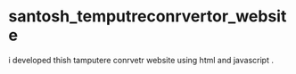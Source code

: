 # santosh_temputreconrvertor_website
i developed thish tamputere conrvetr website using html and javascript .
